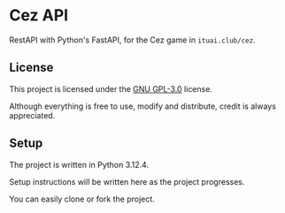 # Cez API

RestAPI with Python's FastAPI, for the Cez game in `ituai.club/cez`.

## License

This project is licensed under the [GNU GPL-3.0](https://github.com/erthium/cez-api/blob/main/LICENSE) license.

Although everything is free to use, modify and distribute, credit is always appreciated.

## Setup

The project is written in Python 3.12.4.

Setup instructions will be written here as the project progresses.

You can easily clone or fork the project.
